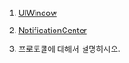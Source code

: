 


1. [UIWindow](https://playground-coding.tistory.com/82)

2. [NotificationCenter](https://playground-coding.tistory.com/83)

3. 프로토콜에 대해서 설명하시오.